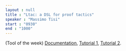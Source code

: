 ```yaml
---
layout : null
title : "Ltac: a DSL for proof tactics"
speaker : "Massimo Tisi"
start : "0930"
end : "1000"
---
```


(Tool of the week)
[Documentation](https://coq.inria.fr/doc/v8.17/refman/proof-engine/ltac.html), 
[Tutorial 1](https://softwarefoundations.cis.upenn.edu/lf-current/AltAuto.html), 
[Tutorial 2](http://adam.chlipala.net/cpdt/html/Match.html).